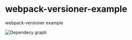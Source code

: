 # webpack-versioner-example
webpack-versioner example


![Dependecy graph](https://raw.githubusercontent.com/jbgutierrez/webpack-versioner-example/edge/builds/graph.png)
